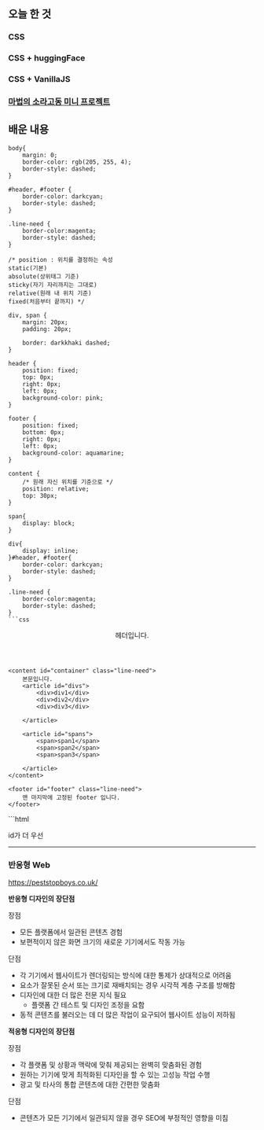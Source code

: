 ## 오늘 한 것

### CSS
### CSS + huggingFace
### CSS + VanillaJS

### [마법의 소라고동 미니 프로젝트](https://github.com/weonyee/the_magic_congpt.git)

## 배운 내용

```
body{
    margin: 0;
    border-color: rgb(205, 255, 4);
    border-style: dashed;
}

#header, #footer {
    border-color: darkcyan;
    border-style: dashed;
}

.line-need {
    border-color:magenta;
    border-style: dashed;
}

/* position : 위치를 결정하는 속성 
static(기본)
absolute(상위태그 기준)
sticky(자기 자리까지는 그대로)
relative(원래 내 위치 기준)
fixed(처음부터 끝까지) */

div, span {
    margin: 20px;
    padding: 20px;

    border: darkkhaki dashed;
}

header {
    position: fixed;
    top: 0px;
    right: 0px;
    left: 0px;
    background-color: pink;
}

footer {
    position: fixed;
    bottom: 0px;
    right: 0px;
    left: 0px;
    background-color: aquamarine;
}

content {
    /* 원래 자신 위치를 기준으로 */
    position: relative;
    top: 30px;
}

span{
    display: block;
}

div{
    display: inline;
}#header, #footer{
    border-color: darkcyan;
    border-style: dashed;
}

.line-need {
    border-color:magenta;
    border-style: dashed;
}
```css

```
<body>
    <header id="header" class="line-need">
        헤더입니다.
    </header>

    <content id="container" class="line-need">
        본문입니다.
        <article id="divs">
            <div>div1</div>
            <div>div2</div>
            <div>div3</div>

        </article>

        <article id="spans">
            <span>span1</span>
            <span>span2</span>
            <span>span3</span>

        </article>
    </content>

    <footer id="footer" class="line-need">
        맨 마지막에 고정된 footer 입니다.
    </footer>
</body>
```html

id가 더 우선

***

### 반응형 Web

https://peststopboys.co.uk/

**반응형 디자인의 장단점**

장점

- 모든 플랫폼에서 일관된 콘텐츠 경험
- 보편적이지 않은 화면 크기의 새로운 기기에서도 작동 가능

단점

- 각 기기에서 웹사이트가 렌더링되는 방식에 대한 통제가 상대적으로 어려움
- 요소가 잘못된 순서 또는 크기로 재배치되는 경우 시각적 계층 구조를 방해함
- 디자인에 대한 더 많은 전문 지식 필요
    - 플랫폼 간 테스트 및 디자인 조정을 요함
- 동적 콘텐츠를 불러오는 데 더 많은 작업이 요구되어 웹사이트 성능이 저하됨

**적응형 디자인의 장단점**

장점

- 각 플랫폼 및 상황과 맥락에 맞춰 제공되는 완벽히 맞춤화된 경험
- 원하는 기기에 맞게 최적화된 디자인을 할 수 있는 고성능 작업 수행
- 광고 및 타사의 통합 콘텐츠에 대한 간편한 맞춤화

단점

- 콘텐츠가 모든 기기에서 일관되지 않을 경우 SEO에 부정적인 영향을 미침
